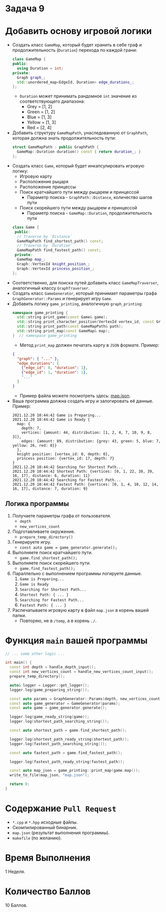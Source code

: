 # Задача 9

# Добавить основу игровой логики

- Создать класс `GameMap`, который будет хранить в себе граф и продолжительность (`Duration`) перехода по каждой грани:
  ```cpp
  class GameMap {
  public:
    using Duration = int;
  private:
    Graph graph_;
    std::unordered_map<EdgeId, Duration> edge_durations_;
  };
  ```
  - `Duration` может принимать рандомное `int` значение из соответствующего диапазона:
    - Grey = [1, 2]
    - Green = [1, 2]
    - Blue = [1, 3]
    - Yellow = [1, 3]
    - Red = [2, 4]
- Добавить структуру `GameMapPath`, унаследованную от `GraphPath`, которая должна знать продолжительность пути:
  ```cpp
  struct GameMapPath : public GraphPath {
    GameMap::Duration duration() const { return duration_; }
  };
  ```
- Создать класс `Game`, который будет инкапсулировать игровую логику:
  - Игровую карту
  - Расположение рыцаря
  - Расположение принцессы
  - Поиск кратчайшего пути между рыцарем и принцессой
    - Параметр поиска - `GraphPath::Distance`, количество шагов пути
  - Поиск скорейшего пути между рыцарем и принцессой
    - Параметр поиска - `GameMap::Duration`, продолжительность пути
  ```cpp
  class Game {
   public:
    // Traverse by `Distance`
    GameMapPath find_shortest_path() const;
    // Traverse by `Duration`
    GameMapPath find_fastest_path() const;
   private:
    GameMap map_;
    Graph::VertexId knight_position_;
    Graph::VertexId princess_position_;
  };
  ```
- Соответственно, для поиска путей добавить класс `GameMapTraverser`, аналогичный классу `GraphTraverser`.
- Создать класс `GameGenerator`, который принимает параметры графа `GraphGenerator::Params` и генерирует игру `Game`.
- Добавить логику `game_printing`, аналогичную `graph_printing`:
  ```cpp
  namespace game_printing {
    std::string print_game(const Game& game);
    std::string print_character_position(VertexId vertex_id, const Graph& graph);
    std::string print_path(const GameMapPath& path);
    std::string print_map(const GameMap& map);
  }  // namespace game_printing
  ```
  - Метод `print_map` должен печатать карту в `JSON` формате. Пример:
  ```json
  {
    "graph": { "..." },
    "edge_durations": [
      {"edge_id": 0, "duration": 1},
      {"edge_id": 1, "duration": 1},
      "..."
    ]
  }
  ```
  - Пример файла можете посмотреть здесь: [map.json](map.json).
- Ваша программа должна создать игру и залогировать её данные. Пример:
  ```
  2021.12.20 10:44:42 Game is Preparing...
  2021.12.20 10:44:42 Game is Ready {
    map: {
      depth: 7,
      vertices: {amount: 44, distribution: [1, 2, 4, 7, 10, 9, 8, 3]},
      edges: {amount: 89, distribution: {grey: 43, green: 5, blue: 7, yellow: 26, red: 8}}
    },
    knight position: {vertex_id: 0, depth: 0},
    princess position: {vertex_id: 17, depth: 7}
  }
  2021.12.20 10:44:42 Searching for Shortest Path...
  2021.12.20 10:44:42 Shortest Path: {vertices: [0, 1, 22, 38, 39, 16, 17], distance: 6, duration: 11}
  2021.12.20 10:44:42 Searching for Fastest Path...
  2021.12.20 10:44:42 Fastest Path: {vertices: [0, 1, 4, 10, 12, 14, 16, 17], distance: 7, duration: 9}
  ```

## Логика программы

1. Получаете параметры графа от пользователя.
    - `depth`
    - `new_vertices_count`
1. Подготавливаете окружение.
    - `prepare_temp_directory()`
1. Генерируете игру.
    - `const auto game = game_generator.generate();`
1. Выполняете поиск кратчайшего пути.
    - `game.find_shortest_path();`
1. Выполняете поиск скорейшего пути.
    - `game.find_fastest_path();`
1. Параллельно с выполнением программы логируете данные.
    1. `Game is Preparing...`
    1. `Game is Ready`
    1. `Searching for Shortest Path...`
    1. `Shortest Path: { ... }`
    1. `Searching for Fastest Path...`
    1. `Fastest Path: { ... }`
1. Распечатываете игровую карту в файл `map.json` в корень вашей папки.
    - Повторяю, не в `/temp`, а в корень `./`.

# Функция `main` вашей программы

```cpp
// ... some other logic ...

int main() {
  const int depth = handle_depth_input();
  const int new_vertices_count = handle_new_vertices_count_input();
  prepare_temp_directory();

  auto& logger = Logger::get_logger();
  logger.log(game_preparing_string());

  const auto params = GraphGenerator::Params(depth, new_vertices_count);
  const auto game_generator = GameGenerator(params);
  const auto game = game_generator.generate();

  logger.log(game_ready_string(game));
  logger.log(shortest_path_searching_string());

  const auto shortest_path = game.find_shortest_path();

  logger.log(shortest_path_ready_string(shortest_path));
  logger.log(fastest_path_searching_string());

  const auto fastest_path = game.find_fastest_path();

  logger.log(fastest_path_ready_string(fastest_path));

  const auto map_json = game_printing::print_map(game.map());
  write_to_file(map_json, "map.json");

  return 0;
}
```

# Содержание `Pull Request`

- `*.cpp` и `*.hpp` исходные файлы.
- Скомпилированный бинарник.
- `map.json` (результат выполнения программы).
- `makefile` (по желанию).

# Время Выполнения

1 Неделя.

# Количество Баллов

10 Баллов.
